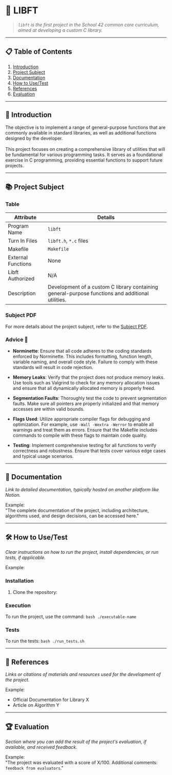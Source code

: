 
# 💠 **LIBFT** 

> _`libft` is the first project in the School 42 common core curriculum, aimed at developing a custom C library._

----------

## 📋 **Table of Contents** 

1.  [Introduction](#introduction)
2.  [Project Subject](#project-subject)
3.  [Documentation](#documentation)
4.  [How to Use/Test](#how-to-usetest)
5.  [References](#references)
6.  [Evaluation](#evaluation)

----------

## 📍 **Introduction**

The objective is to implement a range of general-purpose functions that are commonly available in standard libraries, as well as additional functions designed by the developer. <br> <br>
This project focuses on creating a comprehensive library of utilities that will be fundamental for various programming tasks. It serves as a foundational exercise in C programming, providing essential functions to support future projects.

----------
##  📚 **Project Subject**

### Table

| Attribute            | Details                                                                                           |
|----------------------|---------------------------------------------------------------------------------------------------|
| Program Name         | `libft`                                                                                           |
| Turn In Files        | `libft.h`, `*.c` files                                                                           |
| Makefile             | `Makefile`                                                                                       |
| External Functions   | None                                                                                              |
| Libft Authorized     | N/A                                                                                           |
| Description          | Development of a custom C library containing general-purpose functions and additional utilities. |

### Subject PDF

For more details about the project subject, refer to the [Subject PDF](link_to_subject_pdf).

### Advice 📝

- **Norminette**: Ensure that all code adheres to the coding standards enforced by Norminette. This includes formatting, function length, variable naming, and overall code style. Failure to comply with these standards will result in code rejection.
  
- **Memory Leaks**: Verify that the project does not produce memory leaks. Use tools such as Valgrind to check for any memory allocation issues and ensure that all dynamically allocated memory is properly freed.

- **Segmentation Faults**: Thoroughly test the code to prevent segmentation faults. Make sure all pointers are properly initialized and that memory accesses are within valid bounds.

- **Flags Used**: Utilize appropriate compiler flags for debugging and optimization. For example, use `-Wall -Wextra -Werror` to enable all warnings and treat them as errors. Ensure that the Makefile includes commands to compile with these flags to maintain code quality.

- **Testing**: Implement comprehensive testing for all functions to verify correctness and robustness. Ensure that tests cover various edge cases and typical usage scenarios.
----------



## 📄 **Documentation** 

_Link to detailed documentation, typically hosted on another platform like Notion._

Example:  
"The complete documentation of the project, including architecture, algorithms used, and design decisions, can be accessed here."

----------

## 🛠️ **How to Use/Test** 

_Clear instructions on how to run the project, install dependencies, or run tests, if applicable._

Example:

### Installation

1.  Clone the repository:
    
 ### Execution

To run the project, use the command: `bash ./executable-name`

### Tests

To run the tests: `bash ./run_tests.sh`

----------

## 🔗 **References** 

_Links or citations of materials and resources used for the development of the project._

Example:

-   Official Documentation for Library X
-   Article on Algorithm Y

----------

## 🏆 **Evaluation** 

_Section where you can add the result of the project's evaluation, if available, and received feedback._

Example:  
"The project was evaluated with a score of X/100. Additional comments: `feedback from evaluators`."
